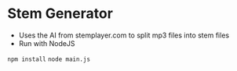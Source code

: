 # Stem Generator
 
- Uses the AI from stemplayer.com to split mp3 files into stem files
- Run with NodeJS

```npm install```
```node main.js```
